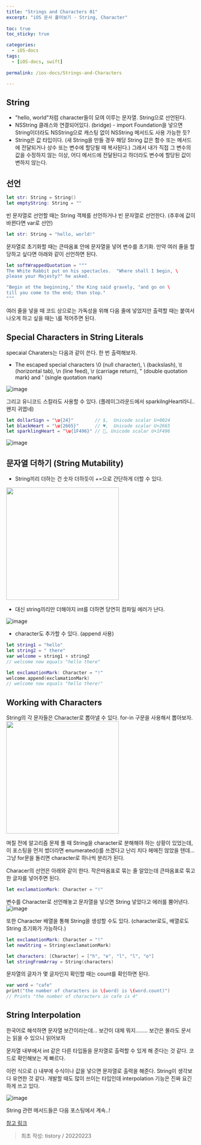 ```yaml
---
title: "Strings and Characters 01"
excerpt: "iOS 문서 훑어보기 - String, Character"
  
toc: true
toc_sticky: true

categories:
  - iOS-docs
tags:
  - [iOS-docs, swift]
  
permalink: /ios-docs/Strings-and-Characters

---
```

## String
- "hello, world"처럼 character들이 모여 이루는 문자열. String으로 선언된다. 
- NSString 클래스와 연결되어있다. (bridge) - import Foundation을 넣으면 String이더라도 NSString으로 캐스팅 없이 NSString 메서드도 사용 가능한 듯?
- String은 값 타입이다. (새 String을 만들 경우 해당 String 값은 함수 또는 메서드에 전달되거나 상수 또는 변수에 할당될 때 복사된다.) 그래서 내가 직접 그 변수의 값을 수정하지 않는 이상, 어디 메서드에 전달된다고 하더라도 변수에 할당된 값이 변하지 않는다.


## 선언

```swift
let str: String = String()
let emptyString: String = ""
```

빈 문자열로 선언할 때는 String 객체를 선언하거나 빈 문자열로 선언한다. (추후에 값이 바뀐다면 var로 선언)


```swift
let str: String = "hello, world!"
```

문자열로 초기화할 때는 큰따옴표 안에 문자열을 넣어 변수를 초기화. 만약 여러 줄을 할당하고 싶다면 아래와 같이 선언하면 된다.


```swift
let softWrappedQuotation = """
The White Rabbit put on his spectacles.  "Where shall I begin, \
please your Majesty?" he asked.

"Begin at the beginning," the King said gravely, "and go on \
till you come to the end; then stop."
"""
```

여러 줄을 넣을 때 코드 상으로는 가독성을 위해 다음 줄에 넣었지만 출력할 때는 붙여서 나오게 하고 싶을 때는 \를 적어주면 된다.


## Special Characters in String Literals
specaial Charaters는 다음과 같이 쓴다. 한 번 출력해보자.

- The escaped special characters \0 (null character), \\ (backslash), \t (horizontal tab), \n (line feed), \r (carriage return), \" (double quotation mark) and \' (single quotation mark)

![image](https://user-images.githubusercontent.com/22000470/184153258-73905ef8-c772-4507-8611-4a73c5fa0dcc.png)

그리고 유니코드 스칼라도 사용할 수 있다. (플레이그라운드에서 sparkilngHeart라니.. 왠지 귀엽네)

```swift
let dollarSign = "\u{24}"        // $,  Unicode scalar U+0024
let blackHeart = "\u{2665}"      // ♥,  Unicode scalar U+2665
let sparklingHeart = "\u{1F496}" // 💖, Unicode scalar U+1F496
```
![image](https://user-images.githubusercontent.com/22000470/184153326-3532800f-fdb8-4037-86b7-107d77b48f57.png)

## 문자열 더하기 (String Mutability)
- String끼리 더하는 건 숫자 더하듯이 +=으로 간단하게 더할 수 있다. 

<img src="https://user-images.githubusercontent.com/22000470/184153495-dcb32173-054e-486a-bcb4-4c2556035a76.png" width="300">

- 대신 string끼리만 더해야지 int를 더하면 당연히 컴파일 에러가 난다.

![image](https://user-images.githubusercontent.com/22000470/184153568-f1fb6384-9e7c-4e5d-9091-c75acac75a7a.png)


- character도 추가할 수 있다. (append 사용)

```swift
let string1 = "hello"
let string2 = " there"
var welcome = string1 + string2
// welcome now equals "hello there"

let exclamationMark: Character = "!"
welcome.append(exclamationMark)
// welcome now equals "hello there!"
```

## Working with Characters
String의 각 문자들은 Character로 뽑아낼 수 있다. for-in 구문을 사용해서 뽑아보자.
<img src="https://user-images.githubusercontent.com/22000470/184153797-a1078316-87ca-463f-bfe1-7f774d58fac9.png" width="300">

며칠 전에 알고리즘 문제 풀 때 String을 character로 분해해야 하는 상황이 있었는데, 이 포스팅을 먼저 썼더라면 enumerated()를 쓰겠다고 난리 치다 헤매진 않았을 텐데... 그냥 for문을 돌리면 character로 하나씩 분리가 된다.

Characer의 선언은 아래와 같이 한다. 작은따옴표로 묶는 줄 알았는데 큰따옴표로 묶고 한 글자를 넣어주면 된다.

```swift
let exclamationMark: Character = "!"
```

변수를 Character로 선언해놓고 문자열을 넣으면 String 넣었다고 에러를 뿜어낸다.
![image](https://user-images.githubusercontent.com/22000470/184153990-df68e685-d312-4fd6-8037-ea1983877c21.png)

또한 Character 배열을 통해 String을 생성할 수도 있다. (character로도, 배열로도 String 초기화가 가능하다.)

```swift
let exclamationMark: Character = "!"
let newString = String(exclamationMark)

let characters: [Character] = ["h", "e", "l", "l", "o"]
let stringFromArray = String(characters)
```

문자열의 글자가 몇 글자인지 확인할 때는 count를 확인하면 된다.

```swift
var word = "cafe"
print("the number of characters in \(word) is \(word.count)")
// Prints "the number of characters in cafe is 4"
```

## String Interpolation
한국어로 해석하면 문자열 보간이라는데... 보간이 대체 뭐지........ 보간은 몰라도 문서는 읽을 수 있으니 읽어보자

문자열 내부에서 int 같은 다른 타입들을 문자열로 출력할 수 있게 해 준다는 것 같다. 코드로 확인해보는 게 빠르다.


이런 식으로 \() 내부에 수식이나 값을 넣으면 문자열로 출력을 해준다. String이 생각보다 유연한 것 같다. 개발할 때도 많이 쓰이는 타입인데 interpolation 기능은 진짜 요긴하게 쓰고 있다.

![image](https://user-images.githubusercontent.com/22000470/184154128-bf8e510a-3669-41a6-87ce-7791e3584e60.png)


String 관련 메서드들은 다음 포스팅에서 계속..!

[참고 링크](https://docs.swift.org/swift-book/LanguageGuide/StringsAndCharacters.html)

> 최초 작성: tistory / 20220223

